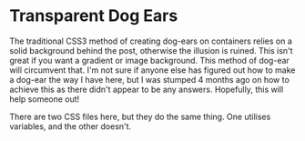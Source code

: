 # Transparent Dog Ears
The traditional CSS3 method of creating dog-ears on containers relies on a solid background behind the post, otherwise the illusion is ruined. This isn't great if you want a gradient or image background. This method of dog-ear will circumvent that. I'm not sure if anyone else has figured out how to make a dog-ear the way I have here, but I was stumped 4 months ago on how to achieve this as there didn't appear to be any answers. Hopefully, this will help someone out!

There are two CSS files here, but they do the same thing. One utilises variables, and the other doesn't.
